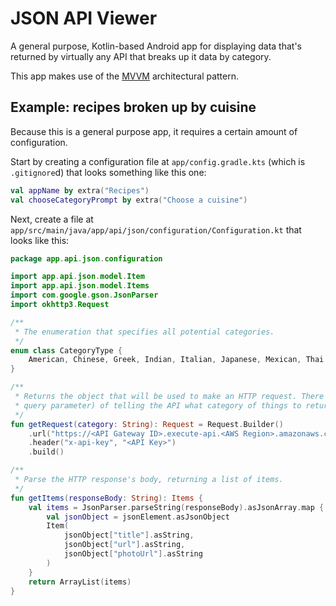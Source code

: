 # JSON API Viewer

A general purpose, Kotlin-based Android app for displaying data that's returned by virtually any API
that breaks up it data by category.

This app makes use of the [MVVM](https://en.wikipedia.org/wiki/Model%E2%80%93view%E2%80%93viewmodel) architectural pattern.

## Example: recipes broken up by cuisine

Because this is a general purpose app, it requires a certain amount of configuration.

Start by creating a configuration file at `app/config.gradle.kts` (which is `.gitignore`d) that
looks something like this one:

```kotlin
val appName by extra("Recipes")
val chooseCategoryPrompt by extra("Choose a cuisine")
```

Next, create a file at `app/src/main/java/app/api/json/configuration/Configuration.kt` that looks
like this:

```kotlin
package app.api.json.configuration

import app.api.json.model.Item
import app.api.json.model.Items
import com.google.gson.JsonParser
import okhttp3.Request

/**
 * The enumeration that specifies all potential categories.
 */
enum class CategoryType {
    American, Chinese, Greek, Indian, Italian, Japanese, Mexican, Thai
}

/**
 * Returns the object that will be used to make an HTTP request. There should be some way (e.g. a
 * query parameter) of telling the API what category of things to return.
 */
fun getRequest(category: String): Request = Request.Builder()
    .url("https://<API Gateway ID>.execute-api.<AWS Region>.amazonaws.com/<API Gateway stage>/recipes?cuisine=$category")
    .header("x-api-key", "<API Key>")
    .build()

/**
 * Parse the HTTP response's body, returning a list of items.
 */
fun getItems(responseBody: String): Items {
    val items = JsonParser.parseString(responseBody).asJsonArray.map { jsonElement ->
        val jsonObject = jsonElement.asJsonObject
        Item(
            jsonObject["title"].asString,
            jsonObject["url"].asString,
            jsonObject["photoUrl"].asString
        )
    }
    return ArrayList(items)
}
```
